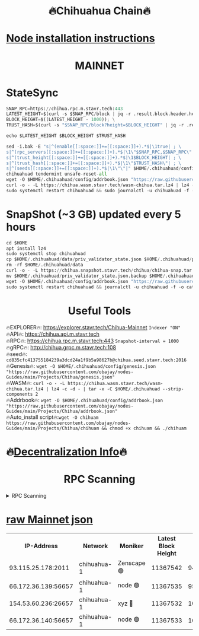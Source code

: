 <h1 align="center"> 🔥Chihuahua Chain🔥</h1>

[Node installation instructions](https://github.com/obajay/nodes-Guides/tree/main/Projects/Chihua)
=
<h1 align="center"> MAINNET</h1>

# StateSync
```python
SNAP_RPC=https://chihua.rpc.m.stavr.tech:443
LATEST_HEIGHT=$(curl -s $SNAP_RPC/block | jq -r .result.block.header.height); \
BLOCK_HEIGHT=$((LATEST_HEIGHT - 1000)); \
TRUST_HASH=$(curl -s "$SNAP_RPC/block?height=$BLOCK_HEIGHT" | jq -r .result.block_id.hash)

echo $LATEST_HEIGHT $BLOCK_HEIGHT $TRUST_HASH

sed -i.bak -E "s|^(enable[[:space:]]+=[[:space:]]+).*$|\1true| ; \
s|^(rpc_servers[[:space:]]+=[[:space:]]+).*$|\1\"$SNAP_RPC,$SNAP_RPC\"| ; \
s|^(trust_height[[:space:]]+=[[:space:]]+).*$|\1$BLOCK_HEIGHT| ; \
s|^(trust_hash[[:space:]]+=[[:space:]]+).*$|\1\"$TRUST_HASH\"| ; \
s|^(seeds[[:space:]]+=[[:space:]]+).*$|\1\"\"|" $HOME/.chihuahuad/config/config.toml
chihuahuad tendermint unsafe-reset-all
wget -O $HOME/.chihuahuad/config/addrbook.json "https://raw.githubusercontent.com/obajay/nodes-Guides/main/Projects/Chihua/addrbook.json"
curl -o - -L https://chihua.wasm.stavr.tech/wasm-chihua.tar.lz4 | lz4 -c -d - | tar -x -C $HOME/.chihuahuad --strip-components 2
sudo systemctl restart chihuahuad && sudo journalctl -u chihuahuad -f -o cat
```
# SnapShot (~3 GB) updated every 5 hours
```python
cd $HOME
apt install lz4
sudo systemctl stop chihuahuad
cp $HOME/.chihuahuad/data/priv_validator_state.json $HOME/.chihuahuad/priv_validator_state.json.backup
rm -rf $HOME/.chihuahuad/data
curl -o - -L https://chihua.snapshot.stavr.tech/chihua/chihua-snap.tar.lz4 | lz4 -c -d - | tar -x -C $HOME/.chihuahuad --strip-components 2
mv $HOME/.chihuahuad/priv_validator_state.json.backup $HOME/.chihuahuad/data/priv_validator_state.json
wget -O $HOME/.chihuahuad/config/addrbook.json "https://raw.githubusercontent.com/obajay/nodes-Guides/main/Projects/Chihua/addrbook.json"
sudo systemctl restart chihuahuad && journalctl -u chihuahuad -f -o cat
```

 <h1 align="center"> Useful Tools</h1>

🔥EXPLORER🔥:     https://explorer.stavr.tech/Chihua-Mainnet        `Indexer "ON"` \
🔥API🔥:          https://chihua.api.m.stavr.tech \
🔥RPC🔥:          https://chihua.rpc.m.stavr.tech:443              `Snapshot-interval = 1000` \
🔥gRPC🔥:         http://chihua.grpc.m.stavr.tech:108 \
🔥seed🔥:      `cd835cfc413755184239a3dcd24a1f9b5a98627b@chihua.seed.stavr.tech:2016` \
🔥Genesis🔥:   `wget -O $HOME/.chihuahuad/config/genesis.json "https://raw.githubusercontent.com/obajay/nodes-Guides/main/Projects/Chihua/genesis.json"` \
🔥WASM🔥:      `curl -o - -L https://chihua.wasm.stavr.tech/wasm-chihua.tar.lz4 | lz4 -c -d - | tar -x -C $HOME/.chihuahuad --strip-components 2` \
🔥Addrbook🔥:  `wget -O $HOME/.chihuahuad/config/addrbook.json "https://raw.githubusercontent.com/obajay/nodes-Guides/main/Projects/Chihua/addrbook.json"` \
🔥Auto_install script🔥:`wget -O chihuam https://raw.githubusercontent.com/obajay/nodes-Guides/main/Projects/Chihua/chihuam && chmod +x chihuam && ./chihuam`

🔥[Decentralization Info](https://github.com/obajay/StateSync-snapshots/tree/main/Projects/Chihua/Decentralization)🔥
=
<h1 align="center"> RPC Scanning</h1>

<details>
<summary>RPC Scanning</summary>

<h2 align="center"> We scan nodes in real time every 4 hours. And we provide the final result of RPC endpoints.
We cannot influence the operation of these nodes in any way. </h2>


```python
If Voting Power is higher than 0 --> then the Node is a validator of the network and may be subject to attack and be a potential threat to the chain.
```
```python
We marked such validators with a red symbol
```

</details>

[raw Mainnet json](https://rpc-check.chihuam.stavr.tech/chihuam/rpc-chihuam-result.json)
=



<table><tr><th>IP-Address</th><th>Network</th><th>Moniker</th><th>Latest Block Height</th><th>Earliest Block Height</th><th>Catching Up</th><th>Tx Index</th><th>Voting Power</th><th>Scan Time</th></tr><tr><td>93.115.25.178:2011</td><td>chihuahua-1</td><td>Zenscape 🟢</td><td>11367542</td><td>9431588</td><td>False</td><td>on</td><td>0</td><td>2024-02-09T10:58:09.807704240UTC</td></tr><tr><td>66.172.36.139:56657</td><td>chihuahua-1</td><td>node 🟢</td><td>11367535</td><td>9568963</td><td>False</td><td>on</td><td>0</td><td>2024-02-09T10:57:30.021223880UTC</td></tr><tr><td>154.53.60.236:26657</td><td>chihuahua-1</td><td>xyz 🔴</td><td>11367532</td><td>10662121</td><td>False</td><td>off</td><td>110619574</td><td>2024-02-09T10:57:09.797657278UTC</td></tr><tr><td>66.172.36.140:56657</td><td>chihuahua-1</td><td>node 🟢</td><td>11367533</td><td>10925389</td><td>False</td><td>on</td><td>0</td><td>2024-02-09T10:57:14.841711754UTC</td></tr></table>